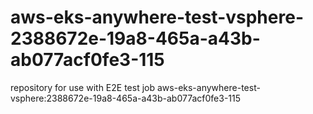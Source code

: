 # aws-eks-anywhere-test-vsphere-2388672e-19a8-465a-a43b-ab077acf0fe3-115
repository for use with E2E test job aws-eks-anywhere-test-vsphere:2388672e-19a8-465a-a43b-ab077acf0fe3-115
